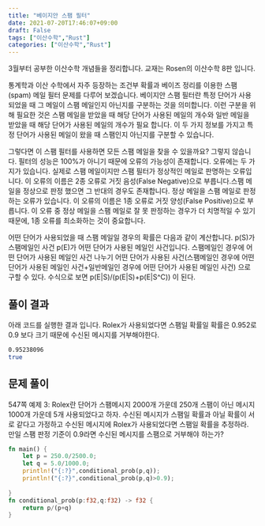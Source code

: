 ```yaml
---
title: "베이지안 스팸 필터"
date: 2021-07-20T17:46:07+09:00
draft: False
tags: ["이산수학","Rust"]
categories: ["이산수학","Rust"]
---
```


3월부터 공부한 이산수학 개념들을 정리합니다. 교재는 Rosen의 이산수학 8판 입니다.

통계학과 이산 수학에서 자주 등장하는 조건부 확률과 베이즈 정리를 이용한 스팸(spam) 메일 필터 문제를 다루어 보겠습니다. 베이지안 스팸 필터란 특정 단어가 사용되었을 때 그 메일이 스팸 메일인지 아닌지를 구분하는 것을 의미합니다. 이런 구분을 위해 필요한 것은 스팸 메일을 받았을 때 해당 단어가 사용된 메일의 개수와 일반 메일을 받았을 때 해당 단어가 사용된 메일의 개수가 필요 합니다. 이 두 가지 정보를 가지고 특정 단어가 사용된 메일이 왔을 때 스팸인지 아닌지를 구분할 수 있습니다.

그렇다면 이 스팸 필터를 사용하면 모든 스팸 메일을 찾을 수 있을까요? 그렇지 않습니다. 필터의 성능은 100%가 아니기 때문에 오류의 가능성이 존재합니다. 오류에는 두 가지가 있습니다. 실제로 스팸 메일이지만 스팸 필터가 정상적인 메일로 판명하는 오류입니다. 이 오류의 이름은 2종 오류로 거짓 음성(False Negative)으로 부릅니다.스팸 메일을 정상으로 판정 했으면 그 반대의 경우도 존재합니다. 정상 메일을 스팸 메일로 판정하는 오류가 있습니다. 이 오류의 이름은 1종 오류로 거짓 양성(False Positive)으로 부릅니다. 이 오류 중 정상 메일을 스팸 메일로 잘 못 판정하는 경우가 더 치명적일 수 있기 때문에, 1종 오류를 최소화하는 것이 중요합니다.

어떤 단어가 사용되었을 때 스팸 메일일 경우의 확률은 다음과 같이 계산합니다. p(S)가 스팸메일인 사건 p(E)가 어떤 단어가 사용된 메일인 사건입니다. 스팸메일인 경우에 어떤 단어가 사용된 메일인 사건 나누기 어떤 단어가 사용된 사건(스팸메일인 경우에 어떤 단어가 사용된 메일인 사건+일반메일인 경우에 어떤 단어가 사용된 메일인 사건) 으로 구할 수 있다. 수식으로 보면 p(E|S)/(p(E|S)+p(E|S^C)) 이 된다.

## 풀이 결과
  
아래 코드를 실행한 결과 입니다. Rolex가 사용되었다면 스팸일 확률일 확률은 0.952로 0.9 보다 크기 때문에 수신된 메시지를 거부해야한다.

```bash
0.95238096
true
```

## 문제 풀이

547쪽 예제 3: Rolex란 단어가 스팸메시지 2000개 가운데 250개 스팸이 아닌 메시지 1000개 가운데 5개 사용되었다고 하자. 수신된 메시지가 스팸일 확률과 아닐 확률이 서로 같다고 가정하고 수신된 메시지에 Rolex가 사용되었다면 스팸일 확률을 추정하라. 만일 스팸 판정 기준이 0.9라면 수신된 메시지를 스팸으로 거부해야 하는가?

```rust
fn main() {
    let p = 250.0/2500.0;
    let q = 5.0/1000.0;
    println!("{:?}",conditional_prob(p,q));
    println!("{:?}",conditional_prob(p,q)>0.9);
    
}
fn conditional_prob(p:f32,q:f32) -> f32 {
    return p/(p+q)
}
```